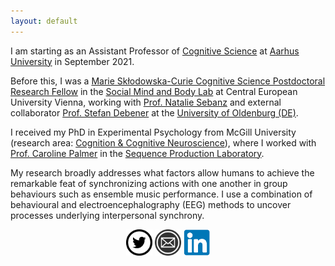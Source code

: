 ```yaml
---
layout: default
---
```


I am starting as an Assistant Professor of [Cognitive Science](https://cc.au.dk/en/about-the-school/departments/linguistics-cognitive-science-and-semiotics/) at [Aarhus University](https://international.au.dk/) in September 2021. 

Before this, I was a [Marie Skłodowska-Curie Cognitive Science Postdoctoral Research Fellow](https://www.ceu.edu/jalproject) in the [Social Mind and Body Lab](https://somby.ceu.edu/) at Central European University Vienna, working with [Prof. Natalie Sebanz](https://people.ceu.edu/natalie_sebanz) and external collaborator [Prof. Stefan Debener](https://uol.de/neuropsychologie/team/prof-dr-stefan-debener) at the [University of Oldenburg (DE)](https://uol.de/). 

I received my PhD in Experimental Psychology from McGill University (research area: [Cognition & Cognitive Neuroscience](https://www.mcgill.ca/psychology/research-0/cognition-cognitive-neuroscience)), where I worked with [Prof. Caroline Palmer](https://www.mcgill.ca/spl/palmer) in the [Sequence Production Laboratory](https://www.mcgill.ca/spl/). 

My research broadly addresses what factors allow humans to achieve the remarkable feat of synchronizing actions with one another in group behaviours such as ensemble music performance. I use a combination of behavioural and electroencephalography (EEG) methods to uncover processes underlying interpersonal synchrony. 


<center>
<a href="https://twitter.com/annapzamm" target="_blank">  <img src="twittericon.png" style="width:42px;height:42px;border:0;"></a>
<a href="mailto: zamma@ceu.edu" target="_blank">  <img src="emailicon.png" style="width:42px;height:42px;border:0;"></a>
<a href="https://at.linkedin.com/in/anna-zamm-bb8aa1a5"> <img src="linkedinicon.png" style="width:42px;height:42px; border:0;"></a>
</center>
